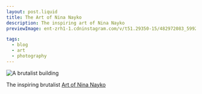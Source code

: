 ```yaml
---
layout: post.liquid
title: The Art of Nina Nayko
description: The inspiring art of Nina Nayko
previewImage: ent-zrh1-1.cdninstagram.com/v/t51.29350-15/482972083_599254606429272.1_3419003966917980872_n.heic?stp=dst-jpg_e35_tt6&efg=eyJ2ZW5jb2RlX3RhZyI6IkNBUk9VU0VMX0lURU0uaW1hZ2VfdXJsZ2VuLjE0NDB4MTgwMC5zZHIuZjI5MzUwLmRlZmF1bHRfaW1hZ2UifQ&_nc_ht=scontent-zrh1-1.cdninstagram.com&_nc_cat=102&_nc_oc=Q6cZ2QHWsVqeiMEv7TVEJ-lsXMLcP57N07EiXyP4uRMCNUZ7-8F_BJBiwm609GwjmpIOG8M&_nc_ohc=FYafYfTsJwgQ7kNvwGaYnzP&_nc_gid=tM1Bvm0LRCFnqx2N-mRygA&edm=AP4sbd4BAAAA&ccb=7-5&ig_cache_key=MzU4MDMyODg2MjE4NjMwNjYwMw%3D%3D.3-ccb7-5&oh=00_AfGqAQrFKbm05oeE2BysM0xQhTSuKtgux-cC0NwW-ETMtQ&oe=6815B298&_nc_sid=7a9f4b

tags:
  - blog
  - art
  - photography
---
```


![A brutalist building](https://scontent-zrh1-1.cdninstagram.com/v/t51.29350-15/482972083_599254606429272.1_3419003966917980872_n.heic?stp=dst-jpg_e35_tt6&efg=eyJ2ZW5jb2RlX3RhZyI6IkNBUk9VU0VMX0lURU0uaW1hZ2VfdXJsZ2VuLjE0NDB4MTgwMC5zZHIuZjI5MzUwLmRlZmF1bHRfaW1hZ2UifQ&_nc_ht=scontent-zrh1-1.cdninstagram.com&_nc_cat=102&_nc_oc=Q6cZ2QHWsVqeiMEv7TVEJ-lsXMLcP57N07EiXyP4uRMCNUZ7-8F_BJBiwm609GwjmpIOG8M&_nc_ohc=FYafYfTsJwgQ7kNvwGaYnzP&_nc_gid=tM1Bvm0LRCFnqx2N-mRygA&edm=AP4sbd4BAAAA&ccb=7-5&ig_cache_key=MzU4MDMyODg2MjE4NjMwNjYwMw%3D%3D.3-ccb7-5&oh=00_AfGqAQrFKbm05oeE2BysM0xQhTSuKtgux-cC0NwW-ETMtQ&oe=6815B298&_nc_sid=7a9f4b)

The inspiring brutalist [Art of Nina Nayko](https://www.instagram.com/nina.nayko/)
